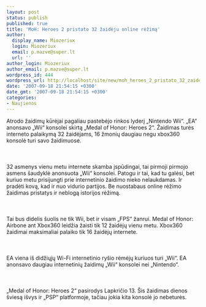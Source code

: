 ```yaml
---
layout: post
status: publish
published: true
title: 'MoH: Heroes 2 pristato 32 žaidėju online rėžimą'
author:
  display_name: Miozeriux
  login: Miozeriux
  email: p.mazve@super.lt
  url: ''
author_login: Miozeriux
author_email: p.mazve@super.lt
wordpress_id: 444
wordpress_url: http://localhost/site/new/moh_heroes_2_pristato_32_zaideju_online_rezima/
date: '2007-09-18 21:54:15 +0300'
date_gmt: '2007-09-18 21:54:15 +0300'
categories:
- Naujienos
---
```

<p> Atrodo žaidimų kūrėjai pagaliau pastebėjo rinkos lyderį „Nintendo Wii“. „EA“ anonsavo „Wii“ konsolei skirtą „Medal of Honor: Heroes 2“. Žaidimas turės interneto palaikymą 32 žaidėjams, 16 žmonių daugiau negu xbox360 konsolė turi savo žaidimuose.<br />
<br><br />
<br>32 asmenys vienu metu internete skamba įspūdingai, tai pirmoji pirmojo asmens šaudyklė anonsuota „Wii“ konsolei. Patogu ir tai, kad tu galėsi, bet kuriuo metu prisijungti prie internetinio žaidimo nieko nelaukdamas. Ir pradėti kovą, kad ir nuo vidurio partijos. Be nuostabaus online rėžimo žaidimas pristatys ir neblogą istorijos rėžimą.<br />
<br><br />
<br>Tai bus didelis šuolis ne tik Wii, bet ir visam „FPS“ žanrui. Medal of Honor: Airbone ant Xbox360 leidžia žaisti tik 12 žaidėjų vienu metu. Xbox360 žaidimai maksimaliai palaiko tik 16 žaidėjų internete.<br />
<br><br />
<br>EA viena iš didžiųjų Wi-Fi internetinio ryšio rėmėjų kuriuos turi „Wii“. EA anonsavo daugiau internetinių žaidimų „Wii“ konsolei nei „Nintendo“.<br />
<br><br />
<br>„Medal of Honor: Heroes 2“ pasirodys Lapkričio 13. Šis žaidimas dienos šviesą išvys ir „PSP“ platformoje, tačiau jokia kita konsolė jo nebeturės.<br />
<br></p>
